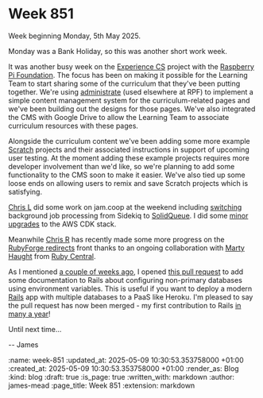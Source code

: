 Week 851
========

Week beginning Monday, 5th May 2025.

Monday was a Bank Holiday, so this was another short work week.

It was another busy week on the [Experience CS] project with the [Raspberry Pi Foundation]. The focus has been on making it possible for the Learning Team to start sharing some of the curriculum that they've been putting together. We're using [administrate] (used elsewhere at RPF) to implement a simple content management system for the curriculum-related pages and we've been building out the designs for those pages. We've also integrated the CMS with Google Drive to allow the Learning Team to associate curriculum resources with these pages.

Alongside the curriculum content we've been adding some more example [Scratch] projects and their associated instructions in support of upcoming user testing. At the moment adding these example projects requires more developer involvement than we'd like, so we're planning to add some functionality to the CMS soon to make it easier. We've also tied up some loose ends on allowing users to remix and save Scratch projects which is satisfying.

[Chris L] did some work on jam.coop at the weekend including [switching][jam-commits] background job processing from Sidekiq to [SolidQueue]. I did some [minor upgrades][jam-pr-277] to the AWS CDK stack.

Meanwhile [Chris R] has recently made some more progress on the [RubyForge redirects] front thanks to an ongoing collaboration with [Marty Haught] from [Ruby Central].

As I mentioned [a couple of weeks ago][improving-rails-docs], I opened [this pull request][rails-pr-54765] to add some documentation to Rails about configuring non-primary databases using environment variables. This is useful if you want to deploy a modern [Rails] app with multiple databases to a PaaS like Heroku. I'm pleased to say the pull request has now been merged - my first contribution to Rails [in many a year][my-rails-pull-requests]!

Until next time...

-- James

[Experience CS]: https://experience-cs.org
[Raspberry Pi Foundation]: https://www.raspberrypi.org
[administrate]: https://github.com/thoughtbot/administrate
[Scratch]: https://scratch.mit.edu/
[Chris L]: /chris-lowis
[jam-commits]: https://github.com/freerange/jam-coop/compare/6f0f251e...2f0e19c5
[SolidQueue]: https://github.com/rails/solid_queue
[jam-pr-277]: https://github.com/freerange/jam-coop/pull/277
[Chris R]: /chris-roos
[RubyForge redirects]: https://github.com/freerange/rubyforge-redirects
[Marty Haught]: https://www.linkedin.com/in/martyhaught
[Ruby Central]: https://rubycentral.org/
[improving-rails-docs]: /week-848#improving-rails-docs
[rails-pr-54765]: https://github.com/rails/rails/pull/54765
[Rails]: https://rubyonrails.org/
[my-rails-pull-requests]: https://github.com/rails/rails/pulls?q=is%3Apr+author%3Afloehopper

:name: week-851
:updated_at: 2025-05-09 10:30:53.353758000 +01:00
:created_at: 2025-05-09 10:30:53.353758000 +01:00
:render_as: Blog
:kind: blog
:draft: true
:is_page: true
:written_with: markdown
:author: james-mead
:page_title: Week 851
:extension: markdown
